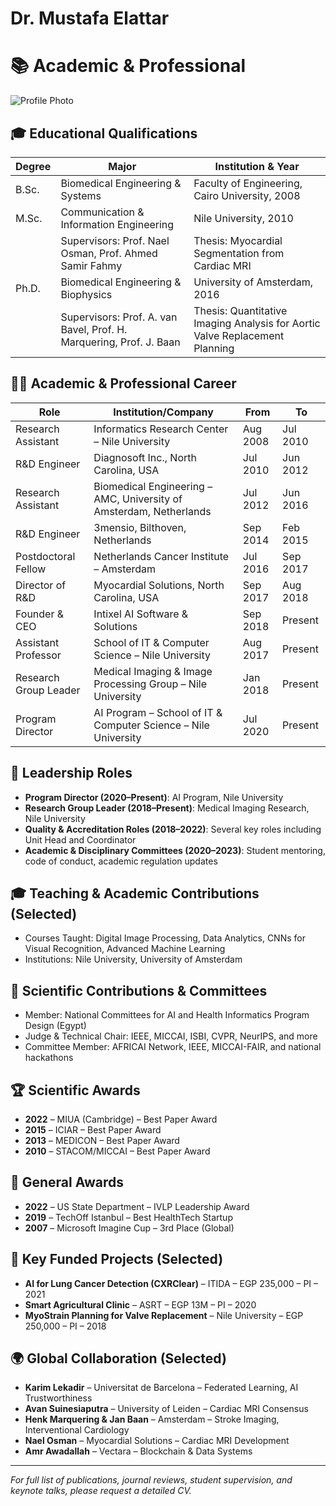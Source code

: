# Dr. Mustafa Elattar
# 📚 Academic & Professional

![Profile Photo](https://i1.rgstatic.net/ii/profile.image/289842412965888-1446115224110_Q512/Mustafa-Elattar.jpg)

## 🎓 Educational Qualifications
| Degree       | Major                                                                 | Institution & Year                         |
|--------------|------------------------------------------------------------------------|---------------------------------------------|
| B.Sc.        | Biomedical Engineering & Systems                                      | Faculty of Engineering, Cairo University, 2008 |
| M.Sc.        | Communication & Information Engineering                                | Nile University, 2010                       |
|              | Supervisors: Prof. Nael Osman, Prof. Ahmed Samir Fahmy                | Thesis: Myocardial Segmentation from Cardiac MRI |
| Ph.D.        | Biomedical Engineering & Biophysics                                   | University of Amsterdam, 2016              |
|              | Supervisors: Prof. A. van Bavel, Prof. H. Marquering, Prof. J. Baan    | Thesis: Quantitative Imaging Analysis for Aortic Valve Replacement Planning |

## 🧑‍🏫 Academic & Professional Career
| Role                          | Institution/Company                                                   | From          | To             |
|-------------------------------|------------------------------------------------------------------------|---------------|----------------|
| Research Assistant            | Informatics Research Center – Nile University                         | Aug 2008      | Jul 2010       |
| R&D Engineer                  | Diagnosoft Inc., North Carolina, USA                                  | Jul 2010      | Jun 2012       |
| Research Assistant            | Biomedical Engineering – AMC, University of Amsterdam, Netherlands    | Jul 2012      | Jun 2016       |
| R&D Engineer                  | 3mensio, Bilthoven, Netherlands                                       | Sep 2014      | Feb 2015       |
| Postdoctoral Fellow           | Netherlands Cancer Institute – Amsterdam                              | Jul 2016      | Sep 2017       |
| Director of R&D               | Myocardial Solutions, North Carolina, USA                             | Sep 2017      | Aug 2018       |
| Founder & CEO                 | Intixel AI Software & Solutions                                       | Sep 2018      | Present        |
| Assistant Professor           | School of IT & Computer Science – Nile University                     | Aug 2017      | Present        |
| Research Group Leader         | Medical Imaging & Image Processing Group – Nile University            | Jan 2018      | Present        |
| Program Director              | AI Program – School of IT & Computer Science – Nile University        | Jul 2020      | Present        |

## 🧩 Leadership Roles
- **Program Director (2020–Present)**: AI Program, Nile University  
- **Research Group Leader (2018–Present)**: Medical Imaging Research, Nile University  
- **Quality & Accreditation Roles (2018–2022)**: Several key roles including Unit Head and Coordinator  
- **Academic & Disciplinary Committees (2020–2023)**: Student mentoring, code of conduct, academic regulation updates  

## 🎓 Teaching & Academic Contributions (Selected)
- Courses Taught: Digital Image Processing, Data Analytics, CNNs for Visual Recognition, Advanced Machine Learning
- Institutions: Nile University, University of Amsterdam

## 🧪 Scientific Contributions & Committees
- Member: National Committees for AI and Health Informatics Program Design (Egypt)  
- Judge & Technical Chair: IEEE, MICCAI, ISBI, CVPR, NeurIPS, and more  
- Committee Member: AFRICAI Network, IEEE, MICCAI-FAIR, and national hackathons  

## 🏆 Scientific Awards
- **2022** – MIUA (Cambridge) – Best Paper Award  
- **2015** – ICIAR – Best Paper Award  
- **2013** – MEDICON – Best Paper Award  
- **2010** – STACOM/MICCAI – Best Paper Award  

## 🏅 General Awards
- **2022** – US State Department – IVLP Leadership Award  
- **2019** – TechOff Istanbul – Best HealthTech Startup  
- **2007** – Microsoft Imagine Cup – 3rd Place (Global)  

## 🧠 Key Funded Projects (Selected)
- **AI for Lung Cancer Detection (CXRClear)** – ITIDA – EGP 235,000 – PI – 2021  
- **Smart Agricultural Clinic** – ASRT – EGP 13M – PI – 2020  
- **MyoStrain Planning for Valve Replacement** – Nile University – EGP 250,000 – PI – 2018  

## 🌍 Global Collaboration (Selected)
- **Karim Lekadir** – Universitat de Barcelona – Federated Learning, AI Trustworthiness  
- **Avan Suinesiaputra** – University of Leiden – Cardiac MRI Consensus  
- **Henk Marquering & Jan Baan** – Amsterdam – Stroke Imaging, Interventional Cardiology  
- **Nael Osman** – Myocardial Solutions – Cardiac MRI Development  
- **Amr Awadallah** – Vectara – Blockchain & Data Systems  

---

*For full list of publications, journal reviews, student supervision, and keynote talks, please request a detailed CV.*
